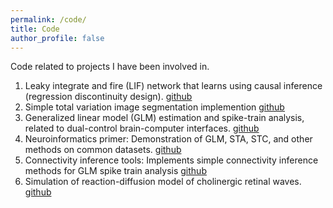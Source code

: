 ```yaml
---
permalink: /code/
title: Code
author_profile: false
---
```


Code related to projects I have been involved in.

1. Leaky integrate and fire (LIF) network that learns using causal inference (regression discontinuity design). [github](https://github.com/benlansdell/rdd)
2. Simple total variation image segmentation implemention [github](https://github.com/benlansdell/segmentation) 
2. Generalized linear model (GLM) estimation and spike-train analysis, related to dual-control brain-computer interfaces. [github](https://github.com/benlansdell/dualbci)
3. Neuroinformatics primer: Demonstration of GLM, STA, STC, and other methods on common datasets. [github](https://github.com/benlansdell/neuroinf)
4. Connectivity inference tools: Implements simple connectivity inference methods for GLM spike train analysis [github](https://github.com/benlansdell/connectivity)
5. Simulation of reaction-diffusion model of cholinergic retinal waves. [github](https://github.com/benlansdell/retinalwaves)

